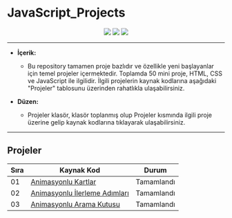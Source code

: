 # JavaScript_Projects

<div align="center">
  <img src="https://skillicons.dev/icons?i=html" /> 
  <img src="https://skillicons.dev/icons?i=css" /> 
  <img src="https://skillicons.dev/icons?i=js" /> 
</div>



---

- **İçerik:**
  - Bu repository tamamen proje bazlıdır ve özellikle yeni başlayanlar için temel projeler içermektedir. Toplamda 50 mini proje, HTML, CSS ve JavaScript ile ilgilidir. İlgili projelerin kaynak kodlarına aşağıdaki "Projeler" tablosunu üzerinden rahatlıkla ulaşabilirsiniz.

- **Düzen:**
  - Projeler klasör, klasör toplanmış olup Projeler kısmında ilgili proje üzerine gelip kaynak kodlarına tıklayarak ulaşabilirsiniz.

---

## Projeler

| Sıra | Kaynak Kod                                                                                                      | Durum        |
| ---- | ---------------------------------------------------------------------------------------------------------------- | ------------ |
| 01  | [Animasyonlu Kartlar](https://github.com/BilalAtesli/javascript_projects/tree/main/Projects/001-Animasyonlu_Kartlar) | Tamamlandı    |
| 02  | [Animasyonlu İlerleme Adımları](https://github.com/BilalAtesli/JavaScript_Projects/tree/main/Projects/002-IlerlemeAdimlari) | Tamamlandı    |
| 03  | [Animasyonlu Arama Kutusu](https://github.com/BilalAtesli/JavaScript_Projects/tree/main/Projects/003-Animasyonlu_Arama_Kutusu) | Tamamlandı    |


